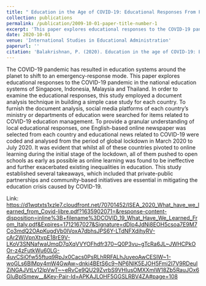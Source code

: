 ```yaml
---
title: " Education in the Age of COVID-19: Educational Responses From Four Southeast Asian Countries"
collection: publications
permalink: /publication/2009-10-01-paper-title-number-1
excerpt: 'This paper explores educational responses to the COVID-19 pandemic in the national education systems of Singapore, Indonesia, Malaysia and Thailand.'
date: 2020-10-01
venue: 'International Studies in Educational Administration'
paperurl: ''
citation: 'Balakrishnan, P. (2020). Education in the age of COVID-19: Educational responses from four Southeast Asian countries. In ISEA (Vol. 48, No. 3, pp. 102-109).'
---
```


The COVID-19 pandemic has resulted in education systems around the planet to shift to an
emergency-response mode. This paper explores educational responses to the COVID-19 pandemic in
the national education systems of Singapore, Indonesia, Malaysia and Thailand. In order to examine
the educational responses, this study employed a document analysis technique in building a simple case
study for each country. To furnish the document analysis, social media platforms of each country’s
ministry or departments of education were searched for items related to COVID-19 education
management. To provide a granular understanding of local educational responses, one English-based
online newspaper was selected from each country and educational news related to COVID-19 were
coded and analysed from the period of global lockdown in March 2020 to July 2020. It was evident that
whilst all of these countries pivoted to online learning during the initial stage of the lockdown, all of
them pushed to open schools as early as possible as online learning was found to be ineffective and
further exacerbated existing inequalities in education. This study established several takeaways, which
included that private-public partnerships and community-based initiatives are essential in mitigating
the education crisis caused by COVID-19.

Link: https://d1wqtxts1xzle7.cloudfront.net/70701452/ISEA_2020_What_have_we_learned_from_Covid-libre.pdf?1635902071=&response-content-disposition=inline%3B+filename%3DCOVID_19_What_Have_We_Learned_From_Italy.pdf&Expires=1712167027&Signature=dDlo4JdNi8EOH5csoa7E9M7Co3mdQ2OApKugdVb0IVoxA7dbhsJPS6Y-LTdNFXdihyRV-cAr2WjVpnXtvpE18rE9V-LKoV3SNNafwaUmqD7qXqVVYOFhdfr370~Q0P3vu~gTcRa6JL~JWHCPkOOr-z4zFutkWu60LG-4uvCSiOfw55ftuq9RpJx0Cacs0PsRLhRRFALhJuyeoAwCESIW~1-woGLs6BlMpy4mW4GwAw~dnki4BEtS6c9~NP6NIK5EJOH5Fmi2I7V9RDeuIZjNGAJVtLv12IpVwT~~eRvCe9QU29ZvrbS9VHIusOMXXmIW18Zb5RauJOx6GIuBplSmew__&Key-Pair-Id=APKAJLOHF5GGSLRBV4ZA#page=108
